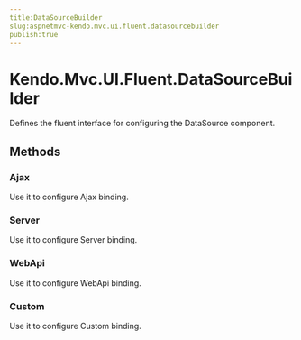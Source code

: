 ```yaml
---
title:DataSourceBuilder
slug:aspnetmvc-kendo.mvc.ui.fluent.datasourcebuilder
publish:true
---
```


# Kendo.Mvc.UI.Fluent.DataSourceBuilder
Defines the fluent interface for configuring the DataSource component.



## Methods

### Ajax
Use it to configure Ajax binding.





### Server
Use it to configure Server binding.





### WebApi
Use it to configure WebApi binding.





### Custom
Use it to configure Custom binding.






